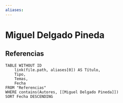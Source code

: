 ```yaml
---
aliases:
---
```

# Miguel Delgado Pineda

## Referencias
```dataview
TABLE WITHOUT ID
    link(file.path, aliases[0]) AS Título,
    Tipo,
    Temas,
    Fecha
FROM "Referencias"
WHERE contains(Autores, [[Miguel Delgado Pineda]])
SORT Fecha DESCENDING
```
